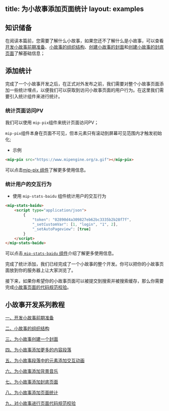 title: 为小故事添加页面统计
layout: examples
---

## 知识储备

在阅读本篇前，您需要了解什么小故事，如果您还不了解什么是小故事，可以查看[开发小故事前期准备](https://www.mipengine.org/doc/story/create1.html)、[小故事的组织结构](https://www.mipengine.org/doc/story/create2.html)、[创建小故事的封面](https://www.mipengine.org/doc/story/create3.html)和[创建小故事的封底页面](https://www.mipengine.org/doc/story/create6.html)了解基础信息；

## 添加统计

​	完成了一个小故事开发之后，在正式对外发布之前，我们需要对整个小故事页面添加一些统计埋点，以便我们可以获取到访问小故事页面的用户行为。在这里我们需要引入统计组件来进行统计。

### 统计页面访问PV

我们可以使用 `mip-pix`组件来统计页面访问PV；

`mip-pix`组件本身在页面不可见，但本元素只有滚动到屏幕可见范围内才触发初始化;

- 示例

```html
<mip-pix src="https://www.mipengine.org/a.gif"></mip-pix>
```

可以点击[mip-pix 组件](https://www.mipengine.org/examples/mip/mip-pix.html)了解更多使用信息。

### 统计用户的交互行为

- 使用 `mip-stats-baidu` 组件统计用户的交互行为

```html
<mip-stats-baidu>
    <script type="application/json">
        {
            "token": "02890d4a309827eb62bc3335b2b28f7f",
            "_setCustomVar": [1, "login", "1", 2],
            "_setAutoPageview": [true]
        }
    </script>
</mip-stats-baidu>
```

可以点击[ `mip-stats-baidu` 组件](https://www.mipengine.org/examples/mip-extensions/mip-stats-baidu.html)介绍了解更多使用信息。

完成了统计添加，我们已经完成了一个小故事的整个开发。你可以把你的小故事页面放到你的服务器上让大家浏览了。

接下来，如果你希望你的小故事页面可以被提交到搜索并被搜索缓存，那么你需要完成[小故事页面的代码规范校验](https://www.mipengine.org/doc/story/add-stroy-validate.html)。


## 小故事开发系列教程

[一、开发小故事前期准备](https://www.mipengine.org/doc/story/add-story-before.html)

[二、小故事的组织结构](https://www.mipengine.org/doc/story/story-organization-structure.html)

[三、为小故事创建一个封面](https://www.mipengine.org/doc/story/add-story-cover.html)

[四、为小故事添加更多的内容段落](https://www.mipengine.org/doc/story/add-story-section.html)

[五、为小故事段落中的元素添加交互动画](https://www.mipengine.org/doc/story/add-story-animation.html)

[六、为小故事添加背景音乐](https://www.mipengine.org/doc/story/add-story-music.html)

[七、为小故事添加封底页面](https://www.mipengine.org/doc/story/add-story-end.html)

[八、为小故事添加页面统计](https://www.mipengine.org/doc/story/add-story-pix.html)

[九、对小故事进行页面代码规范校验](https://www.mipengine.org/doc/story/add-story-validate.html)